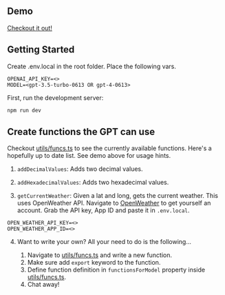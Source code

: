 ## Demo
[Checkout it out!](https://www.loom.com/share/7ba244f2ca3046b4b549d025ab52d6ad)

## Getting Started

Create .env.local in the root folder. Place the following vars.
```
OPENAI_API_KEY=<>
MODEL=<gpt-3.5-turbo-0613 OR gpt-4-0613>
```

First, run the development server:

```bash
npm run dev
```

## Create functions the GPT can use
Checkout [utils/funcs.ts](utils/funcs.ts) to see the currently available functions. Here's a hopefully up to date list. See demo above for usage hints.

1. `addDecimalValues`:
Adds two decimal values.

2. `addHexadecimalValues`:
Adds two hexadecimal values.

3. `getCurrentWeather`:
Given a lat and long, gets the current weather.
This uses OpenWeather API. Navigate to [OpenWeather](https://home.openweathermap.org/users/sign_in) to get yourself an account. Grab the API key, App ID and paste it in `.env.local`.
```
OPEN_WEATHER_API_KEY=<>
OPEN_WEATHER_APP_ID=<>
```

4. Want to write your own? All your need to do is the following...

    1. Navigate to [utils/funcs.ts](utils/funcs.ts) and write a new function.
    2. Make sure add `export` keyword to the function.
    3. Define function definition in `functionsForModel` property inside [utils/funcs.ts](utils/funcs.ts).
    4. Chat away!
